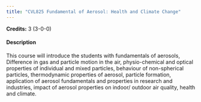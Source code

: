 ```yaml
---
title: "CVL825 Fundamental of Aerosol: Health and Climate Change"
---
```

**Credits:** 3 (3-0-0)

#### Description
This course will introduce the students with fundamentals of aerosols, Difference in gas and particle motion in the air, physio-chemical and optical properties of individual and mixed particles, behaviour of non-spherical particles, thermodynamic properties of aerosol, particle formation, application of aerosol fundamentals and properties in research and industries, impact of aerosol properties on indoor/ outdoor air quality, health and climate.